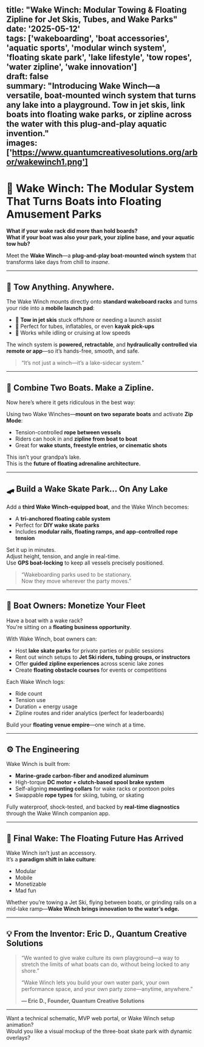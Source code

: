 title: "Wake Winch: Modular Towing & Floating Zipline for Jet Skis, Tubes, and Wake Parks"  
date: '2025-05-12'  
tags: ['wakeboarding', 'boat accessories', 'aquatic sports', 'modular winch system', 'floating skate park', 'lake lifestyle', 'tow ropes', 'water zipline', 'wake innovation']  
draft: false  
summary: "Introducing Wake Winch—a versatile, boat-mounted winch system that turns any lake into a playground. Tow in jet skis, link boats into floating wake parks, or zipline across the water with this plug-and-play aquatic invention."  
images: ['https://www.quantumcreativesolutions.org/arbor/wakewinch1.png']  
---

# 🧲 Wake Winch: The Modular System That Turns Boats into Floating Amusement Parks

**What if your wake rack did more than hold boards?**  
**What if your boat was also your park, your zipline base, and your aquatic tow hub?**

Meet the **Wake Winch**—a **plug-and-play boat-mounted winch system** that transforms lake days from chill to *insane*.

---

## 🎣 Tow Anything. Anywhere.

The Wake Winch mounts directly onto **standard wakeboard racks** and turns your ride into a **mobile launch pad**:

- 🎯 **Tow in jet skis** stuck offshore or needing a launch assist  
- 🛟 Perfect for tubes, inflatables, or even **kayak pick-ups**  
- 🚤 Works while idling or cruising at low speeds  

The winch system is **powered, retractable**, and **hydraulically controlled via remote or app**—so it’s hands-free, smooth, and safe.

> “It’s not just a winch—it’s a lake-sidecar system.”

---

## 🔗 Combine Two Boats. Make a Zipline.

Now here’s where it gets ridiculous in the best way:

Using two Wake Winches—**mount on two separate boats** and activate **Zip Mode**:

- Tension-controlled **rope between vessels**  
- Riders can hook in and **zipline from boat to boat**  
- Great for **wake stunts, freestyle entries, or cinematic shots**

This isn’t your grandpa’s lake.  
This is the **future of floating adrenaline architecture.**

---

## 🛹 Build a Wake Skate Park… On Any Lake

Add a **third Wake Winch-equipped boat**, and the Wake Winch becomes:

- A **tri-anchored floating cable system**  
- Perfect for **DIY wake skate parks**  
- Includes **modular rails, floating ramps, and app-controlled rope tension**

Set it up in minutes.  
Adjust height, tension, and angle in real-time.  
Use **GPS boat-locking** to keep all vessels precisely positioned.

> “Wakeboarding parks used to be stationary.  
> Now they move wherever the party moves.”

---

## 👑 Boat Owners: Monetize Your Fleet

Have a boat with a wake rack?  
You're sitting on a **floating business opportunity**.

With Wake Winch, boat owners can:

- Host **lake skate parks** for private parties or public sessions  
- Rent out winch setups to **Jet Ski riders, tubing groups, or instructors**  
- Offer **guided zipline experiences** across scenic lake zones  
- Create **floating obstacle courses** for events or competitions

Each Wake Winch logs:

- Ride count  
- Tension use  
- Duration + energy usage  
- Zipline routes and rider analytics (perfect for leaderboards)

Build your **floating venue empire**—one winch at a time.

---

## ⚙️ The Engineering

Wake Winch is built from:

- **Marine-grade carbon-fiber and anodized aluminum**  
- High-torque **DC motor + clutch-based spool brake system**  
- Self-aligning **mounting collars** for wake racks or pontoon poles  
- Swappable **rope types** for skiing, tubing, or skating  

Fully waterproof, shock-tested, and backed by **real-time diagnostics** through the Wake Winch companion app.

---

## 🧬 Final Wake: The Floating Future Has Arrived

Wake Winch isn’t just an accessory.  
It’s a **paradigm shift in lake culture**:

- Modular  
- Mobile  
- Monetizable  
- Mad fun  

Whether you’re towing a Jet Ski, flying between boats, or grinding rails on a mid-lake ramp—**Wake Winch brings innovation to the water’s edge.**

---

## 💡 From the Inventor: Eric D., Quantum Creative Solutions

> “We wanted to give wake culture its own playground—a way to stretch the limits of what boats can do, without being locked to any shore.”  
>  
> “Wake Winch lets you build your own water park, your own performance space, and your own party zone—anytime, anywhere.”  
>  
> **— Eric D., Founder, Quantum Creative Solutions**

---

Want a technical schematic, MVP web portal, or Wake Winch setup animation?  
Would you like a visual mockup of the three-boat skate park with dynamic overlays?

